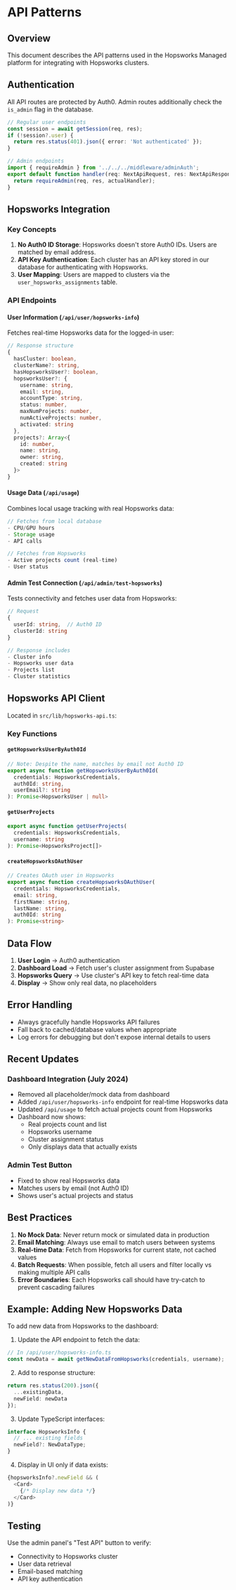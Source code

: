 # API Patterns

## Overview

This document describes the API patterns used in the Hopsworks Managed platform for integrating with Hopsworks clusters.

## Authentication

All API routes are protected by Auth0. Admin routes additionally check the `is_admin` flag in the database.

```typescript
// Regular user endpoints
const session = await getSession(req, res);
if (!session?.user) {
  return res.status(401).json({ error: 'Not authenticated' });
}

// Admin endpoints
import { requireAdmin } from '../../../middleware/adminAuth';
export default function handler(req: NextApiRequest, res: NextApiResponse) {
  return requireAdmin(req, res, actualHandler);
}
```

## Hopsworks Integration

### Key Concepts

1. **No Auth0 ID Storage**: Hopsworks doesn't store Auth0 IDs. Users are matched by email address.
2. **API Key Authentication**: Each cluster has an API key stored in our database for authenticating with Hopsworks.
3. **User Mapping**: Users are mapped to clusters via the `user_hopsworks_assignments` table.

### API Endpoints

#### User Information (`/api/user/hopsworks-info`)

Fetches real-time Hopsworks data for the logged-in user:

```typescript
// Response structure
{
  hasCluster: boolean,
  clusterName?: string,
  hasHopsworksUser?: boolean,
  hopsworksUser?: {
    username: string,
    email: string,
    accountType: string,
    status: number,
    maxNumProjects: number,
    numActiveProjects: number,
    activated: string
  },
  projects?: Array<{
    id: number,
    name: string,
    owner: string,
    created: string
  }>
}
```

#### Usage Data (`/api/usage`)

Combines local usage tracking with real Hopsworks data:

```typescript
// Fetches from local database
- CPU/GPU hours
- Storage usage
- API calls

// Fetches from Hopsworks
- Active projects count (real-time)
- User status
```

#### Admin Test Connection (`/api/admin/test-hopsworks`)

Tests connectivity and fetches user data from Hopsworks:

```typescript
// Request
{
  userId: string,  // Auth0 ID
  clusterId: string
}

// Response includes
- Cluster info
- Hopsworks user data
- Projects list
- Cluster statistics
```

## Hopsworks API Client

Located in `src/lib/hopsworks-api.ts`:

### Key Functions

#### `getHopsworksUserByAuth0Id`
```typescript
// Note: Despite the name, matches by email not Auth0 ID
export async function getHopsworksUserByAuth0Id(
  credentials: HopsworksCredentials,
  auth0Id: string,
  userEmail?: string
): Promise<HopsworksUser | null>
```

#### `getUserProjects`
```typescript
export async function getUserProjects(
  credentials: HopsworksCredentials,
  username: string
): Promise<HopsworksProject[]>
```

#### `createHopsworksOAuthUser`
```typescript
// Creates OAuth user in Hopsworks
export async function createHopsworksOAuthUser(
  credentials: HopsworksCredentials,
  email: string,
  firstName: string,
  lastName: string,
  auth0Id: string
): Promise<string>
```

## Data Flow

1. **User Login** → Auth0 authentication
2. **Dashboard Load** → Fetch user's cluster assignment from Supabase
3. **Hopsworks Query** → Use cluster's API key to fetch real-time data
4. **Display** → Show only real data, no placeholders

## Error Handling

- Always gracefully handle Hopsworks API failures
- Fall back to cached/database values when appropriate
- Log errors for debugging but don't expose internal details to users

## Recent Updates

### Dashboard Integration (July 2024)
- Removed all placeholder/mock data from dashboard
- Added `/api/user/hopsworks-info` endpoint for real-time Hopsworks data
- Updated `/api/usage` to fetch actual projects count from Hopsworks
- Dashboard now shows:
  - Real projects count and list
  - Hopsworks username
  - Cluster assignment status
  - Only displays data that actually exists

### Admin Test Button
- Fixed to show real Hopsworks data
- Matches users by email (not Auth0 ID)
- Shows user's actual projects and status

## Best Practices

1. **No Mock Data**: Never return mock or simulated data in production
2. **Email Matching**: Always use email to match users between systems
3. **Real-time Data**: Fetch from Hopsworks for current state, not cached values
4. **Batch Requests**: When possible, fetch all users and filter locally vs making multiple API calls
5. **Error Boundaries**: Each Hopsworks call should have try-catch to prevent cascading failures

## Example: Adding New Hopsworks Data

To add new data from Hopsworks to the dashboard:

1. Update the API endpoint to fetch the data:
```typescript
// In /api/user/hopsworks-info.ts
const newData = await getNewDataFromHopsworks(credentials, username);
```

2. Add to response structure:
```typescript
return res.status(200).json({
  ...existingData,
  newField: newData
});
```

3. Update TypeScript interfaces:
```typescript
interface HopsworksInfo {
  // ... existing fields
  newField?: NewDataType;
}
```

4. Display in UI only if data exists:
```typescript
{hopsworksInfo?.newField && (
  <Card>
    {/* Display new data */}
  </Card>
)}
```

## Testing

Use the admin panel's "Test API" button to verify:
- Connectivity to Hopsworks cluster
- User data retrieval
- Email-based matching
- API key authentication